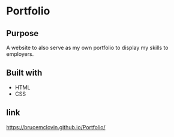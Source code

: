 # Portfolio

## Purpose
A website to also serve as my own portfolio to display my skills to employers.

## Built with
* HTML
* CSS

## link
https://brucemclovin.github.io/Portfolio/
